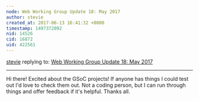 ```yaml
---
node: Web Working Group Update 18: May 2017
author: stevie
created_at: 2017-06-13 16:41:32 +0000
timestamp: 1497372092
nid: 14526
cid: 16872
uid: 422561
---
```




[stevie](../profile/stevie) replying to: [Web Working Group Update 18: May 2017](../notes/warren/06-12-2017/web-working-group-update-18-may-2017)

----
Hi there! Excited about the GSoC projects! If anyone has things I could test out I'd love to check them out. Not a coding person, but I can run through things and offer feedback if it's helpful. Thanks all. 